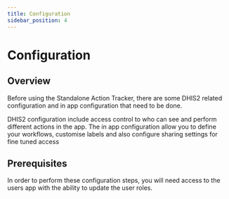 ```yaml
---
title: Configuration
sidebar_position: 4
---
```


# Configuration

## Overview

Before using the Standalone Action Tracker, there are some DHIS2 related configuration and in app configuration that
need to be done.

DHIS2 configuration include access control to who can see and perform different actions in the app. The
in app configuration allow you to define your workflows, customise labels and also configure sharing settings for fine
tuned access

## Prerequisites

In order to perform these configuration steps, you will need access to the users app with the ability to update the user
roles. 

